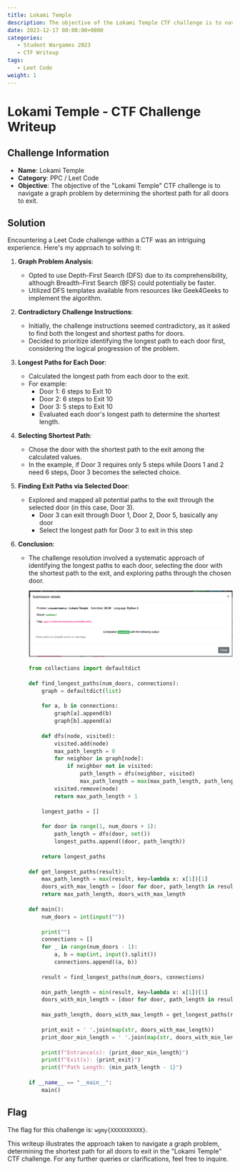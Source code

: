 ```yaml
---
title: Lokami Temple
description: The objective of the Lokami Temple CTF challenge is to navigate a graph problem by determining the shortest path for all doors to exit.
date: 2023-12-17 00:00:00+0000
categories:
   - Student Wargames 2023
   - CTF Writeup
tags:
   - Leet Code
weight: 1     
---
```

# Lokami Temple - CTF Challenge Writeup

## Challenge Information
- **Name**: Lokami Temple
- **Category**: PPC / Leet Code
- **Objective**: The objective of the "Lokami Temple" CTF challenge is to navigate a graph problem by determining the shortest path for all doors to exit.

## Solution
Encountering a Leet Code challenge within a CTF was an intriguing experience. Here's my approach to solving it:

1. **Graph Problem Analysis**:
   - Opted to use Depth-First Search (DFS) due to its comprehensibility, although Breadth-First Search (BFS) could potentially be faster.
   - Utilized DFS templates available from resources like Geek4Geeks to implement the algorithm.

2. **Contradictory Challenge Instructions**:
   - Initially, the challenge instructions seemed contradictory, as it asked to find both the longest and shortest paths for doors.
   - Decided to prioritize identifying the longest path to each door first, considering the logical progression of the problem.

3. **Longest Paths for Each Door**:
   - Calculated the longest path from each door to the exit.
   - For example:
     - Door 1: 6 steps to Exit 10
     - Door 2: 6 steps to Exit 10
     - Door 3: 5 steps to Exit 10
     - Evaluated each door's longest path to determine the shortest length.

4. **Selecting Shortest Path**:
   - Chose the door with the shortest path to the exit among the calculated values.
   - In the example, if Door 3 requires only 5 steps while Doors 1 and 2 need 6 steps, Door 3 becomes the selected choice.

5. **Finding Exit Paths via Selected Door**:
   - Explored and mapped all potential paths to the exit through the selected door (in this case, Door 3).
     - Door 3 can exit through Door 1, Door 2, Door 5, basically any door 
     - Select the longest path for Door 3 to exit in this step

6. **Conclusion**:
   - The challenge resolution involved a systematic approach of identifying the longest paths to each door, selecting the door with the shortest path to the exit, and exploring paths through the chosen door.


      ![Flag](flag.png)


      ```python
      from collections import defaultdict

      def find_longest_paths(num_doors, connections):
          graph = defaultdict(list)

          for a, b in connections:
              graph[a].append(b)
              graph[b].append(a)

          def dfs(node, visited):
              visited.add(node)
              max_path_length = 0
              for neighbor in graph[node]:
                  if neighbor not in visited:
                      path_length = dfs(neighbor, visited)
                      max_path_length = max(max_path_length, path_length)
              visited.remove(node)
              return max_path_length + 1

          longest_paths = []

          for door in range(1, num_doors + 1):
              path_length = dfs(door, set())
              longest_paths.append((door, path_length))

          return longest_paths

      def get_longest_paths(result):
          max_path_length = max(result, key=lambda x: x[1])[1]
          doors_with_max_length = [door for door, path_length in result if path_length == max_path_length]
          return max_path_length, doors_with_max_length

      def main():
          num_doors = int(input(""))
          
          print("")
          connections = []
          for _ in range(num_doors - 1):
              a, b = map(int, input().split())
              connections.append((a, b))

          result = find_longest_paths(num_doors, connections)
          
          min_path_length = min(result, key=lambda x: x[1])[1]
          doors_with_min_length = [door for door, path_length in result if path_length == min_path_length]

          max_path_length, doors_with_max_length = get_longest_paths(result)

          print_exit = ' '.join(map(str, doors_with_max_length))
          print_door_min_length = ' '.join(map(str, doors_with_min_length))

          print(f"Entrance(s): {print_door_min_length}")
          print(f"Exit(s): {print_exit}")
          print(f"Path Length: {min_path_length - 1}")

      if __name__ == "__main__":
          main()
      ```

## Flag
The flag for this challenge is: `wgmy{XXXXXXXXXX}`.

This writeup illustrates the approach taken to navigate a graph problem, determining the shortest path for all doors to exit in the "Lokami Temple" CTF challenge. For any further queries or clarifications, feel free to inquire.
